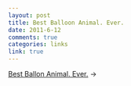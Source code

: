 ```yaml
--- 
layout: post
title: Best Balloon Animal. Ever.
date: 2011-6-12
comments: true
categories: links
link: true
---
```

<a title="Best balloon animal ever." href="http://fastcache.gawkerassets.com/assets/images/4/2011/06/xlarge_larry-moss-spinosaurus.jpg">Best Ballon Animal. Ever.</a> &rarr;

&nbsp;
